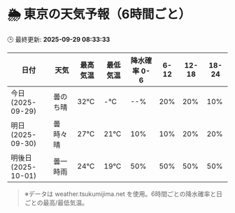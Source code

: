 # 🌦️ 東京の天気予報（6時間ごと）

🕒 最終更新: **2025-09-29 08:33:33**

| 日付 | 天気 | 最高気温 | 最低気温 | 降水確率 0-6 | 6-12 | 12-18 | 18-24 |
|------|------|----------|----------|------------|------|------|------|
| 今日 (2025-09-29) | 曇のち晴 | 32℃ | -℃ | --% | 20% | 20% | 10% |
| 明日 (2025-09-30) | 曇時々晴 | 27℃ | 21℃ | 10% | 10% | 20% | 20% |
| 明後日 (2025-10-01) | 曇一時雨 | 24℃ | 19℃ | 50% | 50% | 50% | 50% |

> ※データは weather.tsukumijima.net を使用。6時間ごとの降水確率と日ごとの最高/最低気温。
